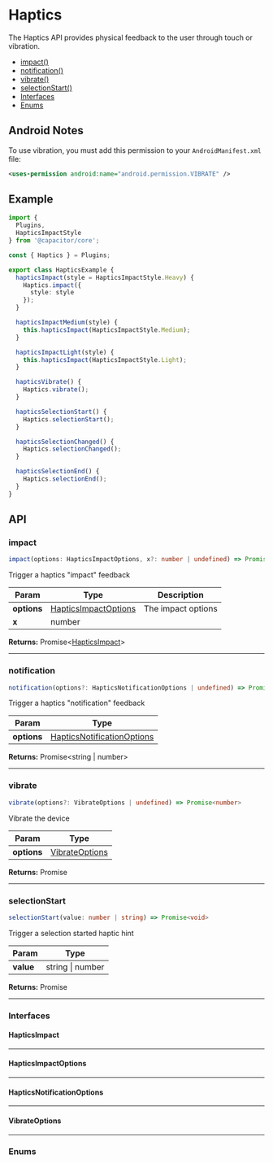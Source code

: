 
# Haptics

The Haptics API provides physical feedback to the user through touch or vibration.

<!--DOCGEN_INDEX_START-->
* [impact()](#impact)
* [notification()](#notification)
* [vibrate()](#vibrate)
* [selectionStart()](#selectionstart)
* [Interfaces](#interfaces)
* [Enums](#enums)
<!--DOCGEN_INDEX_END-->

## Android Notes

To use vibration, you must add this permission to your `AndroidManifest.xml` file:

```xml
<uses-permission android:name="android.permission.VIBRATE" />
```

## Example

```typescript
import {
  Plugins,
  HapticsImpactStyle
} from '@capacitor/core';

const { Haptics } = Plugins;

export class HapticsExample {
  hapticsImpact(style = HapticsImpactStyle.Heavy) {
    Haptics.impact({
      style: style
    });
  }

  hapticsImpactMedium(style) {
    this.hapticsImpact(HapticsImpactStyle.Medium);
  }

  hapticsImpactLight(style) {
    this.hapticsImpact(HapticsImpactStyle.Light);
  }

  hapticsVibrate() {
    Haptics.vibrate();
  }

  hapticsSelectionStart() {
    Haptics.selectionStart();
  }

  hapticsSelectionChanged() {
    Haptics.selectionChanged();
  }

  hapticsSelectionEnd() {
    Haptics.selectionEnd();
  }
}
```

<!--DOCGEN_API_START-->
## API

### impact

```typescript
impact(options: HapticsImpactOptions, x?: number | undefined) => Promise<HapticsImpact>
```

Trigger a haptics "impact" feedback

| Param       | Type                                          | Description        |
|-------------|-----------------------------------------------|--------------------|
| **options** | [HapticsImpactOptions](#hapticsimpactoptions) | The impact options |
| **x**       | number                                        |                    |

**Returns:**  Promise<[HapticsImpact](#hapticsimpact)>

--------------------


### notification

```typescript
notification(options?: HapticsNotificationOptions | undefined) => Promise<string | number>
```

Trigger a haptics "notification" feedback

| Param       | Type                                                      |
|-------------|-----------------------------------------------------------|
| **options** | [HapticsNotificationOptions](#hapticsnotificationoptions) |

**Returns:**  Promise<string | number>

--------------------


### vibrate

```typescript
vibrate(options?: VibrateOptions | undefined) => Promise<number>
```

Vibrate the device

| Param       | Type                              |
|-------------|-----------------------------------|
| **options** | [VibrateOptions](#vibrateoptions) |

**Returns:**  Promise<number>

--------------------


### selectionStart

```typescript
selectionStart(value: number | string) => Promise<void>
```

Trigger a selection started haptic hint

| Param     | Type             |
|-----------|------------------|
| **value** | string \| number |

**Returns:**  Promise<void>

--------------------


### Interfaces


#### HapticsImpact


--------------------


#### HapticsImpactOptions


--------------------


#### HapticsNotificationOptions


--------------------


#### VibrateOptions


--------------------


### Enums


<!--DOCGEN_API_END-->
